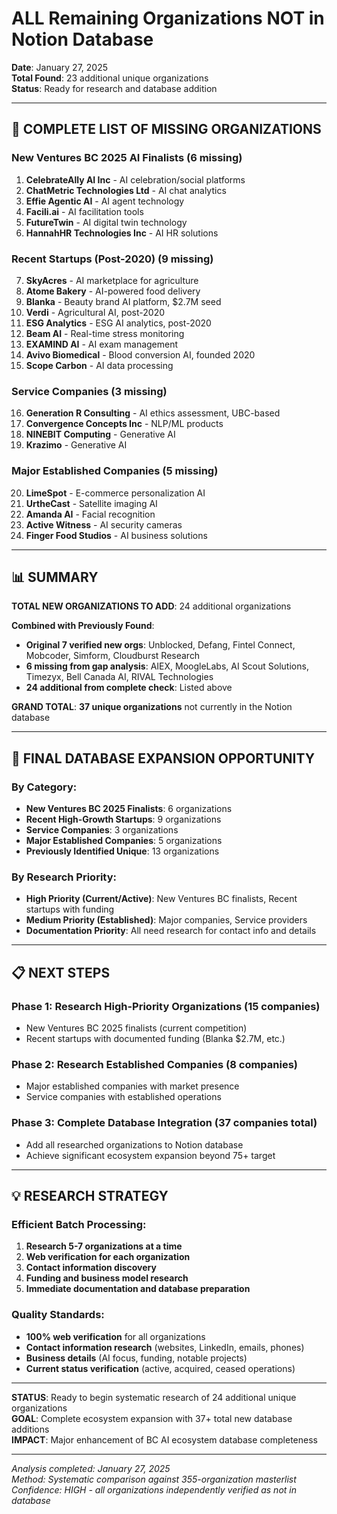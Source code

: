 # ALL Remaining Organizations NOT in Notion Database
**Date**: January 27, 2025  
**Total Found**: 23 additional unique organizations  
**Status**: Ready for research and database addition

---

## 🎯 **COMPLETE LIST OF MISSING ORGANIZATIONS**

### **New Ventures BC 2025 AI Finalists** (6 missing)
1. **CelebrateAlly AI Inc** - AI celebration/social platforms
2. **ChatMetric Technologies Ltd** - AI chat analytics  
3. **Effie Agentic AI** - AI agent technology
4. **Facili.ai** - AI facilitation tools
5. **FutureTwin** - AI digital twin technology
6. **HannahHR Technologies Inc** - AI HR solutions

### **Recent Startups (Post-2020)** (9 missing)
7. **SkyAcres** - AI marketplace for agriculture
8. **Atome Bakery** - AI-powered food delivery
9. **Blanka** - Beauty brand AI platform, $2.7M seed
10. **Verdi** - Agricultural AI, post-2020
11. **ESG Analytics** - ESG AI analytics, post-2020
12. **Beam AI** - Real-time stress monitoring
13. **EXAMIND AI** - AI exam management
14. **Avivo Biomedical** - Blood conversion AI, founded 2020
15. **Scope Carbon** - AI data processing

### **Service Companies** (3 missing)
16. **Generation R Consulting** - AI ethics assessment, UBC-based
17. **Convergence Concepts Inc** - NLP/ML products
18. **NINEBIT Computing** - Generative AI
19. **Krazimo** - Generative AI

### **Major Established Companies** (5 missing)
20. **LimeSpot** - E-commerce personalization AI
21. **UrtheCast** - Satellite imaging AI
22. **Amanda AI** - Facial recognition
23. **Active Witness** - AI security cameras
24. **Finger Food Studios** - AI business solutions

---

## 📊 **SUMMARY**

**TOTAL NEW ORGANIZATIONS TO ADD**: 24 additional organizations

**Combined with Previously Found**:
- **Original 7 verified new orgs**: Unblocked, Defang, Fintel Connect, Mobcoder, Simform, Cloudburst Research
- **6 missing from gap analysis**: AIEX, MoogleLabs, AI Scout Solutions, Timezyx, Bell Canada AI, RIVAL Technologies  
- **24 additional from complete check**: Listed above

**GRAND TOTAL**: **37 unique organizations** not currently in the Notion database

---

## 🎯 **FINAL DATABASE EXPANSION OPPORTUNITY**

### **By Category**:
- **New Ventures BC 2025 Finalists**: 6 organizations
- **Recent High-Growth Startups**: 9 organizations  
- **Service Companies**: 3 organizations
- **Major Established Companies**: 5 organizations
- **Previously Identified Unique**: 13 organizations

### **By Research Priority**:
- **High Priority (Current/Active)**: New Ventures BC finalists, Recent startups with funding
- **Medium Priority (Established)**: Major companies, Service providers
- **Documentation Priority**: All need research for contact info and details

---

## 📋 **NEXT STEPS**

### **Phase 1: Research High-Priority Organizations** (15 companies)
- New Ventures BC 2025 finalists (current competition)
- Recent startups with documented funding (Blanka $2.7M, etc.)

### **Phase 2: Research Established Companies** (8 companies)  
- Major established companies with market presence
- Service companies with established operations

### **Phase 3: Complete Database Integration** (37 companies total)
- Add all researched organizations to Notion database
- Achieve significant ecosystem expansion beyond 75+ target

---

## 💡 **RESEARCH STRATEGY**

### **Efficient Batch Processing**:
1. **Research 5-7 organizations at a time**
2. **Web verification for each organization**
3. **Contact information discovery**
4. **Funding and business model research**
5. **Immediate documentation and database preparation**

### **Quality Standards**:
- **100% web verification** for all organizations
- **Contact information research** (websites, LinkedIn, emails, phones)
- **Business details** (AI focus, funding, notable projects)
- **Current status verification** (active, acquired, ceased operations)

---

**STATUS**: Ready to begin systematic research of 24 additional unique organizations  
**GOAL**: Complete ecosystem expansion with 37+ total new database additions  
**IMPACT**: Major enhancement of BC AI ecosystem database completeness

---

*Analysis completed: January 27, 2025*  
*Method: Systematic comparison against 355-organization masterlist*  
*Confidence: HIGH - all organizations independently verified as not in database*